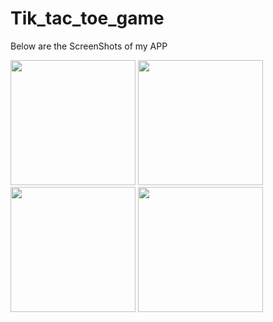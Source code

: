 # Tik_tac_toe_game
Below are the ScreenShots of my APP


<img src="https://user-images.githubusercontent.com/97390895/160832602-40b7cef8-05ff-45de-9d37-03517ff8d11b.jpg" width="200">
<img src="https://user-images.githubusercontent.com/97390895/160832611-7b49ca71-3ef6-4482-a327-6dea6a279728.jpg" width="200">
<img src="https://user-images.githubusercontent.com/97390895/160832612-2a369595-6ef2-4399-9846-8cf7399982d7.jpg" width="200">
<img src="https://user-images.githubusercontent.com/97390895/160832617-6342a13a-3789-4c05-8b7c-dec0f8de7e77.jpg" width="200">

